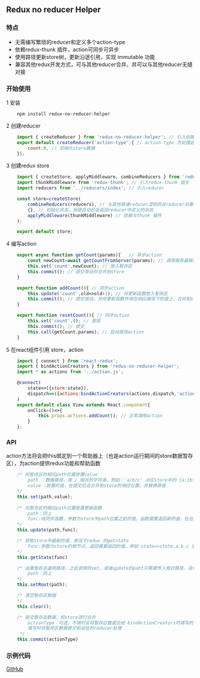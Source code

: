 ## Redux no reducer Helper

### 特点

- 无需编写繁琐的reducer和定义多个action-type
- 依赖redux-thunk 插件，action可同步可异步
- 使用路径更新store树，更新沿途引用，实现 immutable 功能
- 兼容其他redux开发方式，可与其他reducer合并，并可以与其他reducer无缝对接

### 开始使用
1 安装

```
    npm install redux-no-reducer-helper
```
2 创建reducer
```javascript
    import { createReducer } from 'redux-no-reducer-helper'; // 引入创建reducer的方法
    export default createReducer('action-type',{ // action-type 为处理此reducer的action的统一标识
        count:0, // 初始化store数据
    });
```
3 创建redux store
``` javascript
    import { createStore, applyMiddleware, combineReducers } from 'redux'; // 引入redux相关
    import thunkMiddleware from 'redux-thunk'; // 引入redux-thunk 相关
    import reducers from '../reducers/index'; // 引入reducer

    const store=createStore(
        combineReducers(reducers), // 与其他普通reducer混和的总reducer对象
        {}, // 初始化状态，但是启动后会返回reducer中定义的状态
        applyMiddleware(thunkMiddleware) // 依赖与thunk 插件
    );

    export default store;
```
4 编写action
``` javascript
    export async function getCount(params){   // 异步action 
        const newCount=await getCountFromServer(params); // 调用服务器接口
        this.set('count',newCount); // 放入暂存区
        this.commit(); // 提交改动并合并到store
    }

    export function addCount(){ // 同步action
        this.update('count',old=>old+1); // 将更新函数放入暂存区
        this.commit(); // 提交改动，并将更新函数作用在响应路径下的值上，合并到store
    }

    export function resetCount(){ // 同步action
        this.set('count',0); // 放值
        this.commit(); // 提交
        this.call(getCount,params); // 启动其他action
    }
```

5 在react组件引用 store，action
```javascript
    import { connect } from 'react-redux'; 
    import { bindActionCreators } from 'redux-no-reducer-helper'; 
    import * as actions from '../action.js';

    @connect(
        state=>({store:state}),
        dispatch=>({actions:bindActionCreators(actions,dispatch,'action-type')}), // 将action 绑定到当前组件，action-type 为响应reducer 的 actionType
    )
    export default class View extends React.component{
        onClick=()=>{
            this.props.actions.addCount(); // 正常调用action
        }
    };
```

### API
action方法将会把this绑定到一个帮助器上（也是action运行期间的store数据暂存区），为action提供redux功能和帮助函数

``` javascript
    /* 向暂存区的相应path位置放置value
        path ：数据路径，用 / 隔开的字符串，例如：'a/b/c' 对应store中的 {a:{b:{c:0}}} 中c位置
        value :放置的值，在提交后会合并到store的相应位置，并替换原值
    */
    this.set(path,value);
    
    /* 向暂存区的相应path位置放置更新函数
        path：同上
        func:纯同步函数，参数为store中path位置之前的值，函数需要返回新的值，在合并期间执行
    */
    this.update(path,func);

    /* 获取store中最新的值，相当于redux 的getstate
        func:参数为store的根节点，返回需要返回的值，例如 state=>state.a.b.c 则此函数返回c的值
    */
    this.getState(func)

    /* 设置暂存去通用路径，之后调用的set，或者update的paht只需要传入相对路径，具体的会自动补全
        path：同上
    */
    this.setRoot(path);

    /* 清空暂存区数据
    */
    this.clear();

    /* 提交暂存去数据，和store进行合并
        actionType：可选，不填时会将暂存区数据交给 bindActionCreators时填写的reducer actiontype执行，
        填写时将暂存区数据提交到谈些的reducer处理
     */
    this.commit(actionType)
```

### 示例代码
[GitHub](https://github.com/TWOWhite/redux-no-reducer-helper-example)